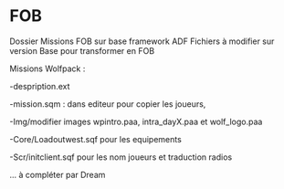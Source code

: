 # FOB
Dossier Missions FOB sur base framework ADF 
Fichiers à modifier sur version Base pour transformer en FOB

Missions Wolfpack :

-despription.ext 

-mission.sqm : dans editeur pour copier les joueurs,

-Img/modifier images wpintro.paa, intra_dayX.paa et wolf_logo.paa

-Core/Loadoutwest.sqf pour les equipements

-Scr/initclient.sqf pour les nom joueurs et traduction radios



... à compléter par Dream

